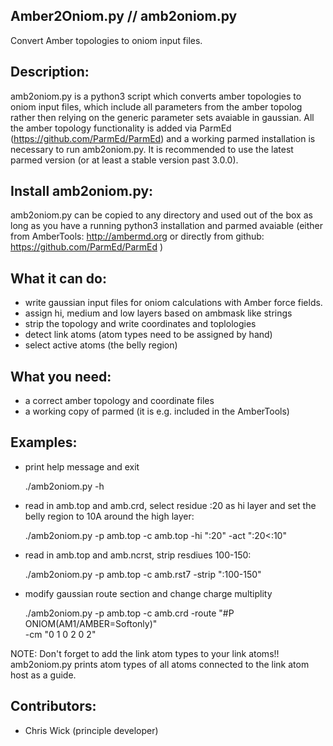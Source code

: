 Amber2Oniom.py // amb2oniom.py 
------------------------------

Convert Amber topologies to oniom input files.


Description:
------------

amb2oniom.py is a python3 script which converts amber topologies to oniom input
files, which include all parameters from the amber topolog rather then
relying on the generic parameter sets avaiable in gaussian. 
All the amber topology functionality is added via ParmEd
(https://github.com/ParmEd/ParmEd) and a working parmed installation is
necessary to run amb2oniom.py. It is recommended to use the latest parmed
version (or at least a stable version past 3.0.0).


Install amb2oniom.py:
---------------------

amb2oniom.py can be copied to any directory and used out of the box as 
long as you have a running python3 installation and parmed avaiable (either
from AmberTools: http://ambermd.org or directly from github:
https://github.com/ParmEd/ParmEd )


What it can do:
---------------

  - write gaussian input files for oniom calculations with Amber force fields.
  - assign hi, medium and low layers based on ambmask like strings
  - strip the topology and write coordinates and toplologies
  - detect link atoms (atom types need to be assigned by hand)
  - select active atoms (the belly region)
  
  
What you need:
--------------

 - a correct amber topology and coordinate files
 - a working copy of parmed (it is e.g. included in the AmberTools)
 

Examples:
---------

  - print help message and exit
    
    ./amb2oniom.py -h

  - read in amb.top and amb.crd, select residue :20 as hi layer and 
    set the belly region to 10A around the high layer:

    ./amb2oniom.py -p amb.top -c amb.top -hi ":20" -act ":20<:10"

  - read in amb.top and amb.ncrst, strip resdiues 100-150:

    ./amb2oniom.py -p amb.top -c amb.rst7 -strip ":100-150"

  - modify gaussian route section and change charge multiplity

    ./amb2oniom.py -p amb.top -c amb.crd -route "#P ONIOM(AM1/AMBER=Softonly)"\
          -cm "0 1 0 2 0 2"

NOTE: Don't forget to add the link atom types to your link atoms!! 
      amb2oniom.py prints atom types of all atoms connected to the 
      link atom host as a guide.
 
 
Contributors:
-------------
 
  - Chris Wick (principle developer)
 
 
 
 
